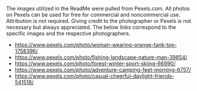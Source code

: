 The images utilized in the ReadMe were pulled from Pexels.com. All photos on Pexels can be used for free for commercial and noncommercial use. Attribution is not required. Giving credit to the photographer or Pexels is not necessary but always appreciated.
The below links correspond to the specific images and the respective photographers.

+ https://www.pexels.com/photo/woman-wearing-orange-tank-top-1758396/
+ https://www.pexels.com/photo/fishing-landscape-nature-man-39854/
+ https://www.pexels.com/photo/forest-winter-sport-skiing-66990/
+ https://www.pexels.com/photo/adventure-camping-feet-morning-6757/
+ https://www.pexels.com/photo/casual-cheerful-daylight-friends-541518/
